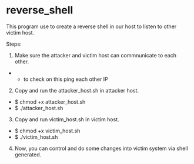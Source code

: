 # reverse_shell
This program use to create a reverse shell in our host to listen to other victim host.

Steps:
  1. Make sure the attacker and victim host can commnunicate to each other.
  * - to check on this ping each other IP
  2. Copy and run the attacker_host.sh in attacker host.
*   $ chmod +x attacker_host.sh
*   $ ./attacker_host.sh
  3. Copy and run victim_host.sh in victim host.
*   $ chmod +x victim_host.sh
*   $ ./victim_host.sh
  4. Now, you can control and do some changes into victim system via shell generated.
